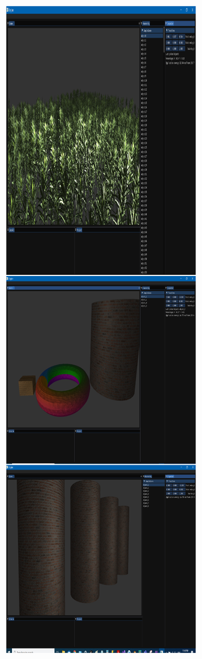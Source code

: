 <img src="ScreenShots/ss3.png" width = "1152" height = "715">
<img src="ScreenShots/ss1.png" width = "1000" height = "500">
<img src="ScreenShots/ss2.png" width = "1000" height = "500">
